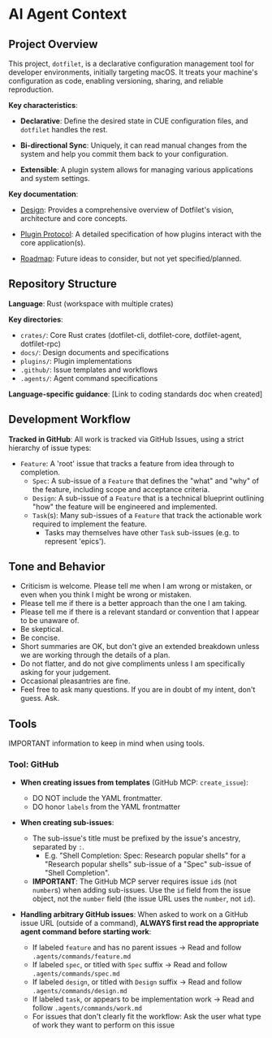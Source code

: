 # AI Agent Context

## Project Overview

This project, `dotfilet`, is a declarative configuration management tool for developer environments, initially targeting macOS. It treats your machine's configuration as code, enabling versioning, sharing, and reliable reproduction.

**Key characteristics**:

- **Declarative**: Define the desired state in CUE configuration files, and `dotfilet` handles the rest.

- **Bi-directional Sync**: Uniquely, it can read manual changes from the system and help you commit them back to your configuration.

- **Extensible**: A plugin system allows for managing various applications and system settings.

**Key documentation**:

- [Design](./docs/Design.md): Provides a comprehensive overview of Dotfilet's vision, architecture and core concepts.

- [Plugin Protocol](./docs/Plugin%20Protocol.md): A detailed specification of how plugins interact with the core application(s).

- [Roadmap](./docs/Roadmap.md): Future ideas to consider, but not yet specified/planned.

## Repository Structure

**Language**: Rust (workspace with multiple crates)

**Key directories**:

- `crates/`: Core Rust crates (dotfilet-cli, dotfilet-core, dotfilet-agent, dotfilet-rpc)
- `docs/`: Design documents and specifications
- `plugins/`: Plugin implementations
- `.github/`: Issue templates and workflows
- `.agents/`: Agent command specifications

**Language-specific guidance**: [Link to coding standards doc when created]

## Development Workflow

**Tracked in GitHub**: All work is tracked via GitHub Issues, using a strict hierarchy of issue types:

- `Feature`: A 'root' issue that tracks a feature from idea through to completion.
  - `Spec`: A sub-issue of a `Feature` that defines the "what" and "why" of the feature, including scope and acceptance criteria.
  - `Design`: A sub-issue of a `Feature` that is a technical blueprint outlining "how" the feature will be engineered and implemented.
  - `Task`(s): Many sub-issues of a `Feature` that track the actionable work required to implement the feature.
    - Tasks may themselves have other `Task` sub-issues (e.g. to represent 'epics').

## Tone and Behavior

- Criticism is welcome. Please tell me when I am wrong or mistaken, or even when you think I might be wrong or mistaken.
- Please tell me if there is a better approach than the one I am taking.
- Please tell me if there is a relevant standard or convention that I appear to be unaware of.
- Be skeptical.
- Be concise.
- Short summaries are OK, but don't give an extended breakdown unless we are working through the details of a plan.
- Do not flatter, and do not give compliments unless I am specifically asking for your judgement.
- Occasional pleasantries are fine.
- Feel free to ask many questions. If you are in doubt of my intent, don't guess. Ask.

## Tools

IMPORTANT information to keep in mind when using tools.

### Tool: GitHub

- **When creating issues from templates** (GitHub MCP: `create_issue`):
  - DO NOT include the YAML frontmatter.
  - DO honor `labels` from the YAML frontmatter

- **When creating sub-issues**:
  - The sub-issue's title must be prefixed by the issue's ancestry, separated by `:`.
    - E.g. "Shell Completion: Spec: Research popular shells" for a "Research popular shells" sub-issue of a "Spec" sub-issue of "Shell Completion".
  - **IMPORTANT**: The GitHub MCP server requires issue `id`s (not `number`s) when adding sub-issues. Use the `id` field from the issue object, not the `number` field (the issue URL uses the `number`, not `id`).

- **Handling arbitrary GitHub issues**:
  When asked to work on a GitHub issue URL (outside of a command), **ALWAYS first read the appropriate agent command before starting work**:
  - If labeled `feature` and has no parent issues → Read and follow `.agents/commands/feature.md`
  - If labeled `spec`, or titled with `Spec` suffix → Read and follow `.agents/commands/spec.md`
  - If labeled `design`, or titled with `Design` suffix → Read and follow `.agents/commands/design.md`
  - If labeled `task`, or appears to be implementation work → Read and follow `.agents/commands/work.md`
  - For issues that don't clearly fit the workflow: Ask the user what type of work they want to perform on this issue
